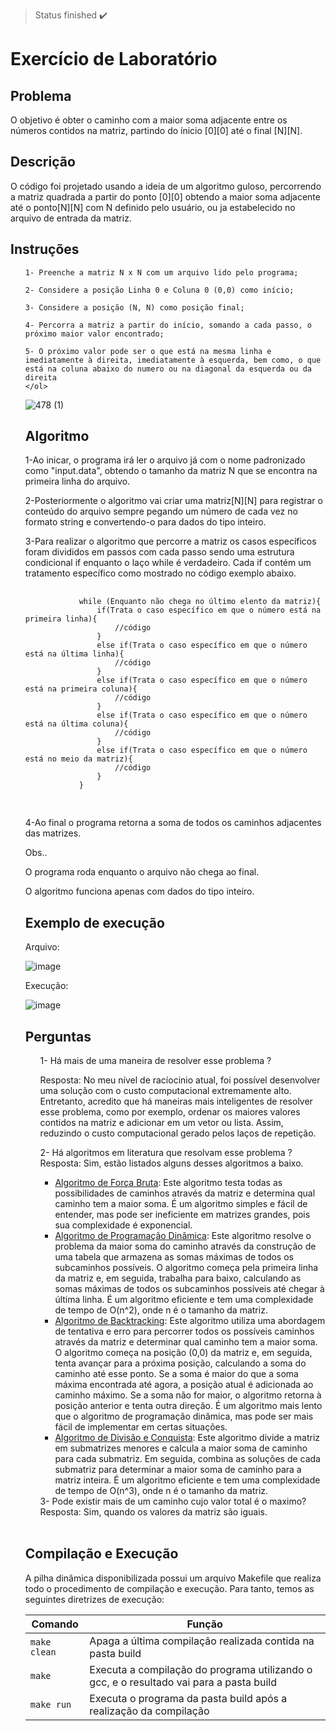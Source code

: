 > Status finished :heavy_check_mark:

# Exercício de Laboratório
## Problema
<body>
    <p>O objetivo é obter o caminho com a maior soma adjacente entre os números contidos na matriz, partindo do ínicio [0][0] até o final [N][N].</p>
</body>

## Descrição

<body>
    <p> O código foi projetado usando a ideia de um algoritmo guloso, percorrendo a matriz quadrada a partir do ponto [0][0] obtendo a maior soma adjacente até o ponto[N][N] com N definido pelo usuário, ou ja estabelecido no arquivo de entrada da matriz.</p>
</body>

## Instruções

<body>
  <ol>
    
    1- Preenche a matriz N x N com um arquivo lido pelo programa;

    2- Considere a posição Linha 0 e Coluna 0 (0,0) como início;

    3- Considere a posição (N, N) como posição final;

    4- Percorra a matriz a partir do início, somando a cada passo, o próximo maior valor encontrado;

    5- O próximo valor pode ser o que está na mesma linha e imediatamente à direita, imediatamente à esquerda, bem como, o que está na coluna abaixo do numero ou na diagonal da esquerda ou da direita
    </ol>
</body>

![478 (1)](https://user-images.githubusercontent.com/102326098/225345250-6e0903e8-0917-428c-b454-bcdb3fe8dbaa.png)

 ## Algoritmo
 <body>
    <p>1-Ao inicar, o programa irá ler o arquivo já com o nome padronizado como "input.data", obtendo o tamanho da matriz N que se encontra na primeira linha do arquivo.</p>
    <p>2-Posteriormente o algoritmo vai criar uma matriz[N][N] para registrar o conteúdo do arquivo sempre pegando um número de cada vez no formato string e convertendo-o para dados do tipo inteiro.</p>
    <p>3-Para realizar o algoritmo que percorre a matriz os casos específicos foram divididos em passos com cada passo sendo uma estrutura condicional if enquanto o laço     while é verdadeiro. Cada if contém um tratamento específico como mostrado no código exemplo abaixo.</p>
    <pre>
        <code>
            while (Enquanto não chega no último elento da matriz){
                if(Trata o caso específico em que o número está na primeira linha){
                    //código
                }
                else if(Trata o caso específico em que o número está na última linha){
                    //código
                }
                else if(Trata o caso específico em que o número está na primeira coluna){
                    //código
                }
                else if(Trata o caso específico em que o número está na última coluna){
                    //código
                }
                else if(Trata o caso específico em que o número está no meio da matriz){
                    //código
                }
            }
        </code>
    </pre>
    <p>4-Ao final o programa retorna a soma de todos os caminhos adjacentes das matrizes.</p>
   
</body>
 Obs..
    <p>O programa roda enquanto o arquivo não chega ao final.</p>
    <p>O algoritmo funciona apenas com dados do tipo inteiro.</p>
      
 ## Exemplo de execução
 <body>
     <p>Arquivo:</p>
  </body>

 ![image](https://user-images.githubusercontent.com/102326098/225883350-9cd4086e-2c2c-4e0f-b408-03d397bf0c63.png)

<body>
     <p>Execução:</p>
  </body>


 ![image](https://user-images.githubusercontent.com/102326098/225883883-ef3cdb45-52c7-4c4b-b4fd-c9fd7720e99b.png)
 ## Perguntas
<body>
  <ol>
  1- Há mais de uma maneira de resolver esse problema ?<br/>
    <p>Resposta: No meu nível de racíocinio atual, foi possível desenvolver uma solução com o custo computacional extremamente alto. Entretanto, acredito que há maneiras mais inteligentes de resolver esse problema, como por exemplo, ordenar os maiores valores contidos na matriz e adicionar em um vetor ou lista. Assim, reduzindo o custo computacional gerado pelos laços de repetição.</p>
    
  2- Há algoritmos em literatura que resolvam esse problema ?<br/>
    Resposta: Sim, estão listados alguns desses algoritmos a baixo.
    <ul>
        <li>[Algoritmo de Força Bruta](https://www.freecodecamp.org/portuguese/news/algoritmos-de-forca-bruta-explicados/): Este algoritmo testa todas as possibilidades de caminhos através da matriz e determina qual caminho tem a maior soma. É um algoritmo simples e fácil de entender, mas pode ser ineficiente em matrizes grandes, pois sua complexidade é exponencial.</li>
        <li>[Algoritmo de Programação Dinâmica](https://www.ime.usp.br/~pf/analise_de_algoritmos/aulas/dynamic-programming.html): Este algoritmo resolve o problema da maior soma do caminho através da construção de uma tabela que armazena as somas máximas de todos os subcaminhos possíveis. O algoritmo começa pela primeira linha da matriz e, em seguida, trabalha para baixo, calculando as somas máximas de todos os subcaminhos possíveis até chegar à última linha. É um algoritmo eficiente e tem uma complexidade de tempo de O(n^2), onde n é o tamanho da matriz.</li>
        <li>[Algoritmo de Backtracking](http://www3.decom.ufop.br/toffolo/site_media/uploads/2011-1/bcc402/slides/10._backtracking.pdf): Este algoritmo utiliza uma abordagem de tentativa e erro para percorrer todos os possíveis caminhos através da matriz e determinar qual caminho tem a maior soma. O algoritmo começa na posição (0,0) da matriz e, em seguida, tenta avançar para a próxima posição, calculando a soma do caminho até esse ponto. Se a soma é maior do que a soma máxima encontrada até agora, a posição atual é adicionada ao caminho máximo. Se a soma não for maior, o algoritmo retorna à posição anterior e tenta outra direção. É um algoritmo mais lento que o algoritmo de programação dinâmica, mas pode ser mais fácil de implementar em certas situações.</li>
        <li>[Algoritmo de Divisão e Conquista](https://www.ime.usp.br/~pf/analise_de_algoritmos/aulas/divide-and-conquer.html): Este algoritmo divide a matriz em submatrizes menores e calcula a maior soma de caminho para cada submatriz. Em seguida, combina as soluções de cada submatriz para determinar a maior soma de caminho para a matriz inteira. É um algoritmo eficiente e tem uma complexidade de tempo de O(n^3), onde n é o tamanho da matriz.</li>
    </ul>
  3- Pode existir mais de um caminho cujo valor total é o maximo?<br/>
    Resposta: Sim, quando os valores da matriz são iguais.<br/><br/>
  </ol>

  ## Compilação e Execução 

A pilha dinâmica disponibilizada possui um arquivo Makefile que realiza todo o procedimento de compilação e execução. Para tanto, temos as seguintes diretrizes de execução:


| Comando                |  Função                                                                                           |                     
| -----------------------| ------------------------------------------------------------------------------------------------- |
|  `make clean`          | Apaga a última compilação realizada contida na pasta build                                        |
|  `make`                | Executa a compilação do programa utilizando o gcc, e o resultado vai para a pasta build           |
|  `make run`            | Executa o programa da pasta build após a realização da compilação                                 |

</body>

